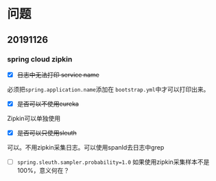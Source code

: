# 问题


## 20191126
### spring cloud zipkin
- [x] ~~日志中无法打印 service name~~

必须把`spring.application.name`添加在 `bootstrap.yml`中才可以打印出来。
- [x] ~~是否可以不使用eureka~~

Zipkin可以单独使用

- [x] ~~是否可以只使用sleuth~~

可以。不用zipkin采集日志。可以使用spanId去日志中grep

- [ ] `spring.sleuth.sampler.probability=1.0` 如果使用zipkin采集样本不是100%，意义何在？